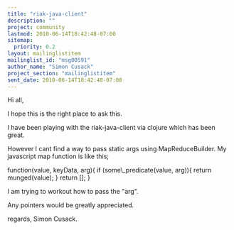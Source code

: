 ```yaml
---
title: "riak-java-client"
description: ""
project: community
lastmod: 2010-06-14T18:42:48-07:00
sitemap:
  priority: 0.2
layout: mailinglistitem
mailinglist_id: "msg00591"
author_name: "Simon Cusack"
project_section: "mailinglistitem"
sent_date: 2010-06-14T18:42:48-07:00
---
```



Hi all,

I hope this is the right place to ask this.

I have been playing with the riak-java-client via clojure which has
been great.

However I cant find a way to pass static args using MapReduceBuilder.
My javascript map function is like this;

function(value, keyData, arg){
 if (some\\_predicate(value, arg)){
 return munged(value);
 }
 return [];
}

I am trying to workout how to pass the "arg".

Any pointers would be greatly appreciated.

regards, Simon Cusack.

